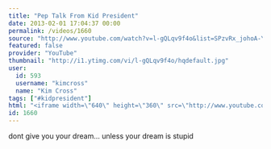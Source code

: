 ```yaml
---
title: "Pep Talk From Kid President"
date: 2013-02-01 17:04:37 00:00
permalink: /videos/1660
source: "http://www.youtube.com/watch?v=l-gQLqv9f4o&list=SPzvRx_johoA-YabI6FWcU-jL6nKA1Um-t&index=2"
featured: false
provider: "YouTube"
thumbnail: "http://i1.ytimg.com/vi/l-gQLqv9f4o/hqdefault.jpg"
user:
  id: 593
  username: "kimcross"
  name: "Kim Cross"
tags: ["#kidpresident"]
html: "<iframe width=\"640\" height=\"360\" src=\"http://www.youtube.com/embed/l-gQLqv9f4o?wmode=transparent&feature=oembed\" frameborder=\"0\" allowfullscreen></iframe>"
id: 1660
---
```


dont give you your dream... unless your dream is stupid
